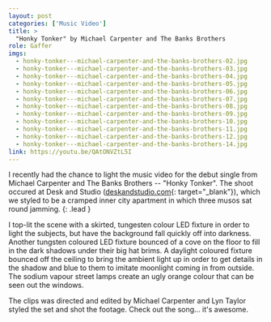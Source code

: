```yaml
---
layout: post
categories: ['Music Video']
title: >
  "Honky Tonker" by Michael Carpenter and The Banks Brothers
role: Gaffer
imgs: 
  - honky-tonker---michael-carpenter-and-the-banks-brothers-02.jpg
  - honky-tonker---michael-carpenter-and-the-banks-brothers-03.jpg
  - honky-tonker---michael-carpenter-and-the-banks-brothers-04.jpg
  - honky-tonker---michael-carpenter-and-the-banks-brothers-05.jpg
  - honky-tonker---michael-carpenter-and-the-banks-brothers-06.jpg
  - honky-tonker---michael-carpenter-and-the-banks-brothers-07.jpg
  - honky-tonker---michael-carpenter-and-the-banks-brothers-08.jpg
  - honky-tonker---michael-carpenter-and-the-banks-brothers-09.jpg
  - honky-tonker---michael-carpenter-and-the-banks-brothers-10.jpg
  - honky-tonker---michael-carpenter-and-the-banks-brothers-11.jpg
  - honky-tonker---michael-carpenter-and-the-banks-brothers-12.jpg
  - honky-tonker---michael-carpenter-and-the-banks-brothers-14.jpg
link: https://youtu.be/QAtONVZtL5I
---
```


I recently had the chance to light the music video for the debut single from Michael Carpenter and The Banks Brothers -- "Honky Tonker". The shoot occured at Desk and Studio ([deskandstudio.com](https://www.deskandstudio.com/){: target="_blank"}), which we styled to be a cramped inner city apartment in which three musos sat round jamming.
{: .lead }

I top-lit the scene with a skirted, tungesten colour LED fixture in order to light the subjects, but have the background fall quickly off into darkness. Another tungsten coloured LED fixture bounced of a cove on the floor to fill in the dark shadows under their big hat brims. A daylight coloured fixture bounced off the ceiling to bring the ambient light up in order to get details in the shadow and blue to them to imitate moonlight coming in from outside. The sodium vapour street lamps create an ugly orange colour that can be seen out the windows.

The clips was directed and edited by Michael Carpenter and Lyn Taylor styled the set and shot the footage. Check out the song... it's awesome.
